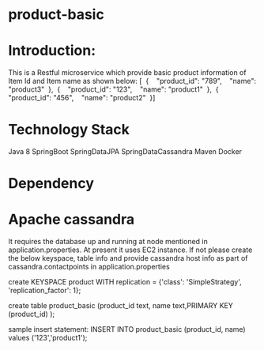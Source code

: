 # product-basic
# Introduction:
This is a Restful microservice which provide basic product information of Item Id and Item name as shown below:
[  {    "product_id": "789",    "name": "product3"  },  {    "product_id": "123",    "name": "product1"  },  {    "product_id": "456",    "name": "product2"  }]

# Technology Stack
Java 8
SpringBoot
SpringDataJPA
SpringDataCassandra
Maven
Docker

# Dependency
# Apache cassandra
It requires the database up and running at node mentioned in application.properties. At present it uses EC2 instance.
If not please create the below keyspace, table info and provide cassandra host info as part of cassandra.contactpoints in application.properties

create KEYSPACE product WITH replication = {'class': 'SimpleStrategy', 'replication_factor': 1};

create table product_basic (product_id text, name text,PRIMARY KEY (product_id) );

sample insert statement: INSERT INTO product_basic (product_id, name) values ('123','product1');

